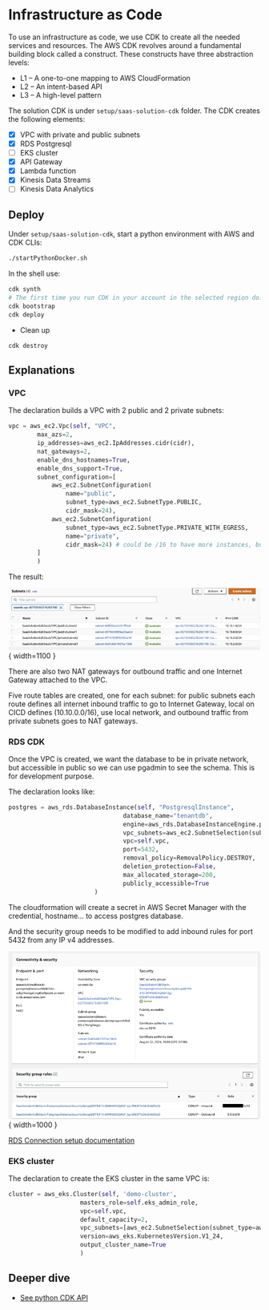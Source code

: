 # Infrastructure as Code

To use an infrastructure as code, we use CDK to create all the needed services and resources. The AWS CDK revolves around a fundamental building block called a construct. These constructs have three abstraction levels:

* L1 – A one-to-one mapping to AWS CloudFormation
* L2 – An intent-based API
* L3 – A high-level pattern

The solution CDK is under `setup/saas-solution-cdk` folder. The CDK creates the following elements:

* [x] VPC with private and public subnets
* [x] RDS Postgresql
* [ ] EKS cluster
* [x] API Gateway
* [x] Lambda function
* [x] Kinesis Data Streams
* [ ] Kinesis Data Analytics

## Deploy

Under `setup/saas-solution-cdk`, start a python environment with AWS and CDK CLIs:

```sh
./startPythonDocker.sh
```

In the shell use:

```sh
cdk synth
# The first time you run CDK in your account in the selected region do: 
cdk bootstrap
cdk deploy
```

* Clean up

```
cdk destroy
```

## Explanations

### VPC

The declaration builds a VPC with 2 public and 2 private subnets:

```python
vpc = aws_ec2.Vpc(self, "VPC",
        max_azs=2,
        ip_addresses=aws_ec2.IpAddresses.cidr(cidr),
        nat_gateways=2,
        enable_dns_hostnames=True,
        enable_dns_support=True,
        subnet_configuration=[
            aws_ec2.SubnetConfiguration(
                name="public",
                subnet_type=aws_ec2.SubnetType.PUBLIC,
                cidr_mask=24),
            aws_ec2.SubnetConfiguration(
                subnet_type=aws_ec2.SubnetType.PRIVATE_WITH_EGRESS,
                name="private",
                cidr_mask=24) # could be /16 to have more instances, but this is a demo scope.
        ]
        )
```

The result:

![](./images/vpc-subnets.png){ width=1100 }

There are also two NAT gateways for outbound traffic and one Internet Gateway attached to the VPC.

Five route tables are created, one for each subnet: for public subnets each route defines all internet inbound traffic to go to Internet Gateway, local on CICD defines (10.10.0.0/16), use local network, and outbound traffic from private subnets goes to NAT gateways. 

### RDS CDK

Once the VPC is created, we want the database to be in private network, but accessible in public so we can use pgadmin to see the schema. This is for development purpose.

The declaration looks like:

```python
postgres = aws_rds.DatabaseInstance(self, "PostgresqlInstance",
                                database_name="tenantdb",
                                engine=aws_rds.DatabaseInstanceEngine.postgres(version=aws_rds.PostgresEngineVersion.VER_14_5),
                                vpc_subnets=aws_ec2.SubnetSelection(subnet_type=aws_ec2.SubnetType.PRIVATE_WITH_EGRESS),
                                vpc=self.vpc,
                                port=5432,
                                removal_policy=RemovalPolicy.DESTROY,
                                deletion_protection=False,
                                max_allocated_storage=200,
                                publicly_accessible=True
                        )
```

The cloudformation will create a secret in AWS Secret Manager with the credential, hostname... to access postgres database.

And the security group needs to be modified to add inbound rules for port 5432 from any IP v4 addresses.

![](./images/rds-connectivity.png){ width=1000 }

[RDS Connection setup documentation](https://docs.aws.amazon.com/AmazonRDS/latest/UserGuide/CHAP_GettingStarted.CreatingConnecting.PostgreSQL.html)

### EKS cluster

The declaration to create the EKS cluster in the same VPC is:

```python
cluster = aws_eks.Cluster(self, 'demo-cluster',
                    masters_role=self.eks_admin_role,
                    vpc=self.vpc,
                    default_capacity=2,
                    vpc_subnets=[aws_ec2.SubnetSelection(subnet_type=aws_ec2.SubnetType.PRIVATE_WITH_EGRESS)],
                    version=aws_eks.KubernetesVersion.V1_24,
                    output_cluster_name=True
                    )
```


## Deeper dive

* [See python CDK API ](https://docs.aws.amazon.com/cdk/api/v2/python/index.html)


